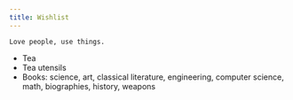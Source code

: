 ```yaml
---
title: Wishlist
---
```


    Love people, use things.

- Tea
- Tea utensils
- Books: science, art, classical literature, engineering, computer science, math, biographies, history, weapons
